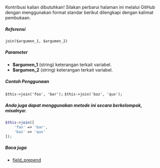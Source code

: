 Kontribusi kalian dibutuhkan!
Silakan perbarui halaman ini melalui GitHub dengan menggunakan format standar berikut dilengkapi dengan kalimat pembukaan.

##### Referensi

`join($argumen_1, $argumen_2)`

##### Parameter
* **$argumen_1** (string) keterangan terkait variabel.
* **$argumen_2** (string) keterangan terkait variabel.

##### Contoh Penggunaan
`$this->join('foo', 'bar');`
`$this->join('baz', 'qux');`


##### Anda juga dapat menggunakan metode ini secara berkelompok, misalnya:
```php
$this->join([
    'foo' => 'bar',
    'baz' => 'qux'
]);
```

##### Baca juga
* [field_prepend](./field_prepend)
